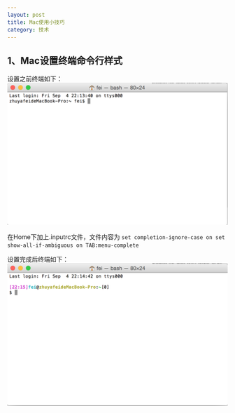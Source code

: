 ```yaml
---
layout: post
title: Mac使用小技巧
category: 技术
---
```


## 1、Mac设置终端命令行样式
设置之前终端如下：
![terminal-before](/figures/Mac/terminal-before.png)

在Home下加上.inputrc文件，文件内容为
``set completion-ignore-case on
set show-all-if-ambiguous on
TAB:menu-complete``

设置完成后终端如下：
![terminal-after](/figures/Mac/terminal-after.png)
